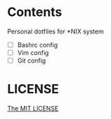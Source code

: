 # Contents
Personal dotfiles for *NIX system

 - [ ] Bashrc config
 - [ ] Vim config
 - [ ] Git config

# LICENSE
[The MIT LICENSE](LICENSE)
